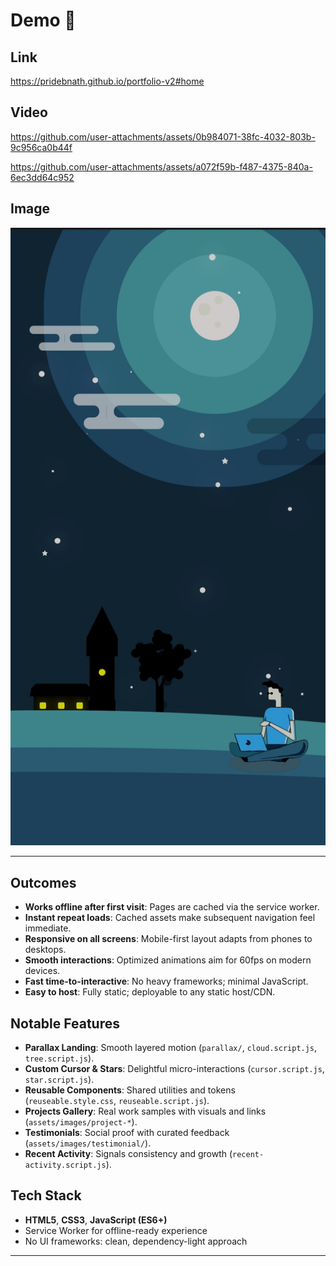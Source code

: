 # Demo 🔴

## Link
https://pridebnath.github.io/portfolio-v2#home

## Video 

https://github.com/user-attachments/assets/0b984071-38fc-4032-803b-9c956ca0b44f


https://github.com/user-attachments/assets/a072f59b-f487-4375-840a-6ec3dd64c952


## Image
 <a href="https://pridebnath.github.io/portfolio-v2#home"><img src="assets/images/portfolio-v2-mobile-demo.jpg" />
</a>

---
 

## Outcomes

- **Works offline after first visit**: Pages are cached via the service worker.
- **Instant repeat loads**: Cached assets make subsequent navigation feel immediate.
- **Responsive on all screens**: Mobile-first layout adapts from phones to desktops.
- **Smooth interactions**: Optimized animations aim for 60fps on modern devices.
- **Fast time-to-interactive**: No heavy frameworks; minimal JavaScript.
- **Easy to host**: Fully static; deployable to any static host/CDN.

## Notable Features

- **Parallax Landing**: Smooth layered motion (`parallax/`, `cloud.script.js`, `tree.script.js`).
- **Custom Cursor & Stars**: Delightful micro-interactions (`cursor.script.js`, `star.script.js`).
- **Reusable Components**: Shared utilities and tokens (`reuseable.style.css`, `reuseable.script.js`).
- **Projects Gallery**: Real work samples with visuals and links (`assets/images/project-*`).
- **Testimonials**: Social proof with curated feedback (`assets/images/testimonial/`).
- **Recent Activity**: Signals consistency and growth (`recent-activity.script.js`).

## Tech Stack

- **HTML5**, **CSS3**, **JavaScript (ES6+)**
- Service Worker for offline-ready experience
- No UI frameworks: clean, dependency-light approach

 

 

---
 
